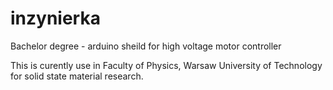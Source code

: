 # inzynierka
Bachelor degree - arduino sheild for high voltage motor controller

This is curently use in Faculty of Physics, Warsaw University of Technology for solid state material research.
